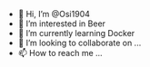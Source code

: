 - 👋 Hi, I’m @Osi1904
- 👀 I’m interested in Beer
- 🌱 I’m currently learning Docker
- 💞️ I’m looking to collaborate on ...
- 📫 How to reach me ...

<!---
Osi1904/Osi1904 is a ✨ special ✨ repository because its `README.md` (this file) appears on your GitHub profile.
You can click the Preview link to take a look at your changes.
--->
